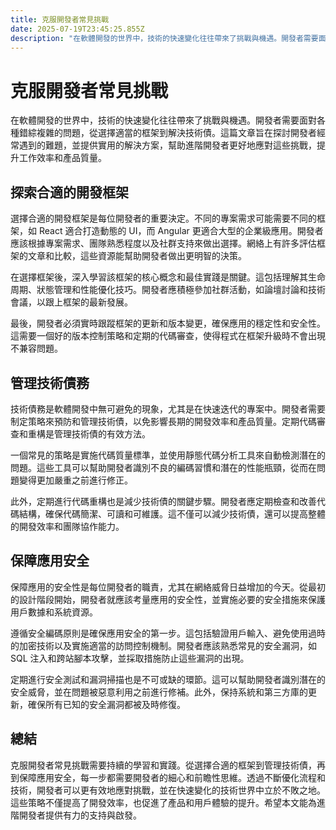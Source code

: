 ```yaml
---
title: 克服開發者常見挑戰
date: 2025-07-19T23:45:25.855Z
description: "在軟體開發的世界中，技術的快速變化往往帶來了挑戰與機遇。開發者需要面對各種錯綜複雜的問題，從選擇適當的框架到解決技術債。這篇文章旨在探討開發者經常遇到的難題，並提供實用的解決方案，幫助進階開發者更好地應對這些挑戰，提升工作效率和產品質量。"
---
```


# 克服開發者常見挑戰

在軟體開發的世界中，技術的快速變化往往帶來了挑戰與機遇。開發者需要面對各種錯綜複雜的問題，從選擇適當的框架到解決技術債。這篇文章旨在探討開發者經常遇到的難題，並提供實用的解決方案，幫助進階開發者更好地應對這些挑戰，提升工作效率和產品質量。

## 探索合適的開發框架

選擇合適的開發框架是每位開發者的重要決定。不同的專案需求可能需要不同的框架，如 React 適合打造動態的 UI，而 Angular 更適合大型的企業級應用。開發者應該根據專案需求、團隊熟悉程度以及社群支持來做出選擇。網絡上有許多評估框架的文章和比較，這些資源能幫助開發者做出更明智的決策。

在選擇框架後，深入學習該框架的核心概念和最佳實踐是關鍵。這包括理解其生命周期、狀態管理和性能優化技巧。開發者應積極參加社群活動，如論壇討論和技術會議，以跟上框架的最新發展。

最後，開發者必須實時跟蹤框架的更新和版本變更，確保應用的穩定性和安全性。這需要一個好的版本控制策略和定期的代碼審查，使得程式在框架升級時不會出現不兼容問題。

## 管理技術債務

技術債務是軟體開發中無可避免的現象，尤其是在快速迭代的專案中。開發者需要制定策略來預防和管理技術債，以免影響長期的開發效率和產品質量。定期代碼審查和重構是管理技術債的有效方法。

一個常見的策略是實施代碼質量標準，並使用靜態代碼分析工具來自動檢測潛在的問題。這些工具可以幫助開發者識別不良的編碼習慣和潛在的性能瓶頸，從而在問題變得更加嚴重之前進行修正。

此外，定期進行代碼重構也是減少技術債的關鍵步驟。開發者應定期檢查和改善代碼結構，確保代碼簡潔、可讀和可維護。這不僅可以減少技術債，還可以提高整體的開發效率和團隊協作能力。

## 保障應用安全

保障應用的安全性是每位開發者的職責，尤其在網絡威脅日益增加的今天。從最初的設計階段開始，開發者就應該考量應用的安全性，並實施必要的安全措施來保護用戶數據和系統資源。

遵循安全編碼原則是確保應用安全的第一步。這包括驗證用戶輸入、避免使用過時的加密技術以及實施適當的訪問控制機制。開發者應該熟悉常見的安全漏洞，如 SQL 注入和跨站腳本攻擊，並採取措施防止這些漏洞的出現。

定期進行安全測試和漏洞掃描也是不可或缺的環節。這可以幫助開發者識別潛在的安全威脅，並在問題被惡意利用之前進行修補。此外，保持系統和第三方庫的更新，確保所有已知的安全漏洞都被及時修復。

## 總結

克服開發者常見挑戰需要持續的學習和實踐。從選擇合適的框架到管理技術債，再到保障應用安全，每一步都需要開發者的細心和前瞻性思維。透過不斷優化流程和技術，開發者可以更有效地應對挑戰，並在快速變化的技術世界中立於不敗之地。這些策略不僅提高了開發效率，也促進了產品和用戶體驗的提升。希望本文能為進階開發者提供有力的支持與啟發。